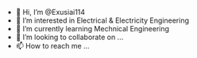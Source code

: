 - 👋 Hi, I’m @Exusiai114
- 👀 I’m interested in Electrical & Electricity Engineering
- 🌱 I’m currently learning Mechnical Engineering
- 💞️ I’m looking to collaborate on ...
- 📫 How to reach me ...

<!---
Exusiai114/Exusiai114 is a ✨ special ✨ repository because its `README.md` (this file) appears on your GitHub profile.
You can click the Preview link to take a look at your changes.
--->
